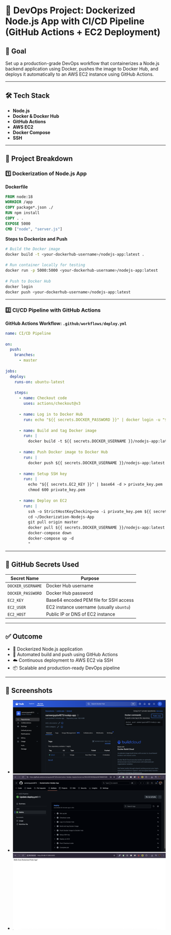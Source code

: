 
# 🚀 DevOps Project: Dockerized Node.js App with CI/CD Pipeline (GitHub Actions + EC2 Deployment)

## 🎯 Goal
Set up a production-grade DevOps workflow that containerizes a Node.js backend application using Docker, pushes the image to Docker Hub, and deploys it automatically to an AWS EC2 instance using GitHub Actions.

---

## 🛠️ Tech Stack
- **Node.js**
- **Docker & Docker Hub**
- **GitHub Actions**
- **AWS EC2**
- **Docker Compose**
- **SSH**

---

## 🔧 Project Breakdown

### 1️⃣ Dockerization of Node.js App

**Dockerfile**
```dockerfile
FROM node:18
WORKDIR /app
COPY package*.json ./
RUN npm install
COPY . .
EXPOSE 5000
CMD ["node", "server.js"]
```

**Steps to Dockerize and Push**
```bash
# Build the Docker image
docker build -t <your-dockerhub-username>/nodejs-app:latest .

# Run container locally for testing
docker run -p 5000:5000 <your-dockerhub-username>/nodejs-app:latest

# Push to Docker Hub
docker login
docker push <your-dockerhub-username>/nodejs-app:latest
```

---

### 2️⃣ CI/CD Pipeline with GitHub Actions

**GitHub Actions Workflow: `.github/workflows/deploy.yml`**
```yaml
name: CI/CD Pipeline

on:
  push:
    branches:
      - master

jobs:
  deploy:
    runs-on: ubuntu-latest

    steps:
      - name: Checkout code
        uses: actions/checkout@v3

      - name: Log in to Docker Hub
        run: echo "${{ secrets.DOCKER_PASSWORD }}" | docker login -u "${{ secrets.DOCKER_USERNAME }}" --password-stdin

      - name: Build and tag Docker image
        run: |
          docker build -t ${{ secrets.DOCKER_USERNAME }}/nodejs-app:latest ./backend

      - name: Push Docker image to Docker Hub
        run: |
          docker push ${{ secrets.DOCKER_USERNAME }}/nodejs-app:latest

      - name: Setup SSH key
        run: |
          echo "${{ secrets.EC2_KEY }}" | base64 -d > private_key.pem
          chmod 600 private_key.pem

      - name: Deploy on EC2
        run: |
          ssh -o StrictHostKeyChecking=no -i private_key.pem ${{ secrets.EC2_USER }}@${{ secrets.EC2_HOST }} "
          cd ~/Dockerization-Nodejs-App
          git pull origin master
          docker pull ${{ secrets.DOCKER_USERNAME }}/nodejs-app:latest
          docker-compose down
          docker-compose up -d
          "
```

---

## 🔐 GitHub Secrets Used
| Secret Name     | Purpose                               |
|------------------|----------------------------------------|
| `DOCKER_USERNAME` | Docker Hub username                   |
| `DOCKER_PASSWORD` | Docker Hub password                   |
| `EC2_KEY`         | Base64 encoded PEM file for SSH access|
| `EC2_USER`        | EC2 instance username (usually `ubuntu`)|
| `EC2_HOST`        | Public IP or DNS of EC2 instance      |

---

## ✅ Outcome
- 🚢 Dockerized Node.js application
- 🔁 Automated build and push using GitHub Actions
- ☁️ Continuous deployment to AWS EC2 via SSH
- 📦 Scalable and production-ready DevOps pipeline

---

## 📸 Screenshots
- ![Docker Hub image](screenshots/dockerhub.png)
- ![GitHub Actions success run](screenshots/actions.png)
- ![EC2 terminal output](screenshots/ec2.png)
